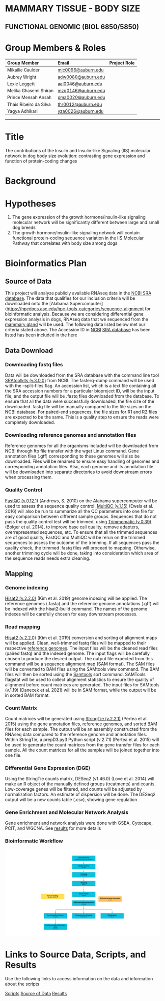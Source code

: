 # MAMMARY TISSUE - BODY SIZE
## FUNCTIONAL GENOMIC (BIOL 6850/5850)

# Group Members & Roles

| Group Member             |Email| Project Role |
|:-----------------|:-----------------|-----------------:|
| Mikailie Caulder |mjc0096@auburn.edu|                  |
| Aubrey Wright|adw0080@auburn.edu|                  |
| Lexie Leggett|aal0046@auburn.edu|                  |
| Melika Ghasemi Shiran|mzg0146@auburn.edu|                  |
|  Prince Mensah Ansah| pma0020@auburn.edu                 |                  |
| Thais Ribeiro da Silva|thr0012@auburn.edu|                  |
|Yagya Adhikari|yza0026@auburn.edu|                  |


-------------------------------------------------------------------------------------------------------------------------------------------------------------------------------------------------------------------------------------------------------

# Title
The contributions of the Insulin and Insulin-like Signaling (IIS) molecular network in dog body size evolution: contrasting gene expression and function of protein-coding changes

# Background

# Hypotheses
1. The gene expression of the growth hormone/insulin-like signaling molecular network will be significantly different between large and small dog breeds
2. The growth hormone/insulin-like signaling network will contain functional protein-coding sequence variation in the IIS Molecular Pathway that correlates with body size among dogs

# Bioinformatics Plan

## Source of Data
This project will analyze publicly available RNAseq data in the [NCBI SRA database](https://www.ncbi.nlm.nih.gov/sra/?term=). The data that qualifies for our inclusion criteria will be downloaded onto the [Alabama Supercomputer](https://hpcdocs.asc.edu/hpc-tools-categories/sequence-alignment for bioinformatic analysis. Because we are considering differential gene expression analysis in dogs, RNAseq data that we sequenced from the [mammary gland](https://en.wikipedia.org/wiki/mammary-gland) will be used. The following data listed below met our criteria stated above. The Accession ID in [NCBI](https://www.ncbi.nlm.nih.gov/) [SRA database](https://www.ncbi.nlm.nih.gov/sra/) has been listed has been included in the [here](https://github.com/Mpansah95/Fun2025_MammaryTissue/blob/main/data/README.md)


## Data Download

### Downloading fastq files
Data will be downloaded from the SRA database with the command line tool [SRAtoolkits (v.3.0.0)](https://github.com/ncbi/sra-tools/wiki/02.-Installing-SRA-Toolkit) from NCBI. The fasterq-dump command will be used with the –split-files flag. An accession list, which is a text file containing all the SRA accession numbers for a particular bioproject ID, will be the input file, and the output file will be .fastq files downloaded from the database. To ensure that all the data were successfully downloaded, the file size of the downloaded .fastq file will be manually compared to the file sizes on the NCBI database. For paired-end sequences, the file sizes for R1 and R2 files are expected to be the same. This is a quality step to ensure the reads were completely downloaded.

### Downloading reference genomes and annotation files
Reference genomes for all the organisms included will be downloaded from NCBI through ftp file transfer with the wget Linux command. Gene annotation files (.gff) corresponding to these genomes will also be downloaded. Files will be renamed to ensure easy handling of genomes and corresponding annotation files. Also, each genome and its annotation file will be downloaded into separate directories to avoid downstream errors when processing them.

### Quality Control
[FastQC (v.0.12.1)](https://www.bioinformatics.babraham.ac.uk/projects/fastqc/) (Andrews, S. 2010) on the Alabama supercomputer will be used to assess the sequence quality control. [MultiQC (v.1.15)](https://github.com/MultiQC/MultiQC) (Ewels et al. 2016) will also be run to summarize all the QC parameters into one file for easy comparison between different sample groups. Sequences that do not pass the quality control test will be trimmed, using [Trimmomatic (v.0.39)](http://www.usadellab.org/cms/uploads/supplementary/Trimmomatic/TrimmomaticManual_V0.32.pdf) (Bolger et al. 2014), to improve base call quality, remove adapters, overrepresented sequences, etc. To ensure that all the trimmed sequences are of good quality, FastQC and MultiQC will be rerun on the trimmed sequences to assess the outcome of the trimming. If all sequences pass the quality check, the trimmed .fastq files will proceed to mapping. Otherwise, another trimming cycle will be done, taking into consideration which area of the sequence reads needs extra cleaning.

## Mapping

### Genome indexing
[Hisat2 (v.2.2.0)](https://daehwankimlab.github.io/hisat2/) (Kim et al. 2019) genome indexing will be applied. The reference genomes (.fasta) and the reference genome annotations (.gff) will be indexed with the hisat2-build command. The names of the genome indexes will be carefully chosen for easy downstream processes.

### Read mapping
[Hisat2 (v.2.2.0)](https://daehwankimlab.github.io/hisat2/) (Kim et al. 2019) conversion and sorting of alignment maps will be applied. Clean, well-trimmed fastq files will be mapped to their respective [reference genomes](https://www.ncbi.nlm.nih.gov/datasets/genome/). The input files will be the cleaned read files (paired fastq) and the indexed genome. The input flags will be carefully chosen to produce the desired output. The output file expected from this command will be a sequence alignment map (SAM format). 
The SAM files will be converted to BAM files using the SAMtools view command. The BAM files will then be sorted using the [Samtools](https://www.htslib.org/doc/) sort command. SAMTools flagstat will be used to collect alignment statistics to ensure the quality of alignment before count matrices are generated. The input files for SAMtools (v.1.19) (Danecek et al. 2021) will be in SAM format, while the output will be in sorted BAM format.

### Count Matrix
Count matrices will be generated using [StringTie (v.2.2.1)](https://ccb.jhu.edu/software/stringtie/) (Pertea et al. 2015) using the gene annotation files, reference genomes, and sorted BAM files for each sample. The output will be an assembly constructed from the RNAseq data compared to the reference genome and annotation files. Within StringTie, a prepD3.py3 Python script (v.2.7.1) (Pertea et al. 2015) will be used to generate the count matrices from the gene transfer files for each sample. All the count matrices for all the samples will be joined together into one file.

### Differential Gene Expression (DGE)
Using the StringTie counts matrix, DESeq2 (v1.46.0) (Love et al. 2014) will make an R object of the manually defined groups (treatments) and counts. Low-coverage genes will be filtered, and counts will be adjusted by normalization factors. An estimate of dispersion will be done. The DESeq2 output will be a new counts table (.csv), showing gene regulation

### Gene Enrichment and Molecular Network Analysis
Gene enrichment and network analysis were done with GSEA, Cytocape, PCIT, and WGCNA. See [results](https://github.com/Mpansah95/Fun2025_MammaryTissue/blob/main/data/README.md) for more details

### Bioinformatic Workflow
![Bioinformatic Workflow](https://github.com/Mpansah95/Fun2025_MammaryTissue/blob/main/images/Bioinformatics%20pipeline.png)


# Links to Source Data, Scripts, and Results
Use the following links to access information on the data and information about the scripts

[Scripts](https://github.com/Mpansah95/Fun2025_MammaryTissue/tree/main/scripts)
[Source of Data](https://github.com/Mpansah95/Fun2025_MammaryTissue/blob/main/data/README.md)
[Results](https://github.com/Mpansah95/Fun2025_MammaryTissue/blob/main/data/README.md)


